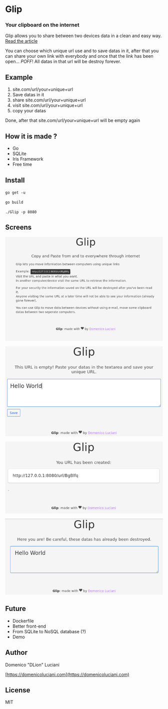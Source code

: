 # Glip

### Your clipboard on the internet

Glip allows you to share between two devices data in a clean and easy way. [Read the article](https://domenicoluciani.com/2016/12/05/glip.html)

You can choose which unique url use and to save datas in it, after that you can share your own link with everybody and once that the link has been open... *POFF*! All datas in that url will be destroy forever.

## Example

1. site.com/url/your+unique+url
2. Save datas in it 
3. share site.com/url/your+unique+url
4. visit site.com/url/your+unique+url
5. copy your datas

Done, after that site.com/url/your+unique+url will be empty again

## How it is made ?

* Go
* SQLite
* Iris Framework
* Free time

## Install

`go get -u`

`go build`

`./Glip -p 8080`

## Screens

![screen1](screen1.png)

![screen2](screen2.png)

![screen3](screen3.png)

![screen4](screen4.png)

## Future

* Dockerfile
* Better front-end
* From SQLite to NoSQL database (?)
* Demo

## Author

Domenico "DLion" Luciani

[https://domenicoluciani.com](https://domenicoluciani.com)

## License
MIT

